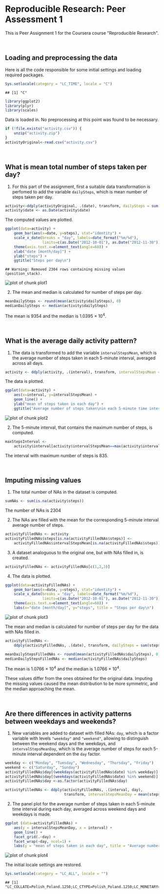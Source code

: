 
# Reproducible Research: Peer Assessment 1
This is Peer Assignment 1 for the Coursera course "Reproducible Research".

<br>

## Loading and preprocessing the data
Here is all the code responsible for some initial settings and loading required packages.

```r
Sys.setlocale(category = "LC_TIME", locale = "C")
```

```
## [1] "C"
```

```r
library(ggplot2)
library(plyr)
library(scales)
```

Data is loaded in. No preprocessing at this point was found to be necessary.

```r
if (!file.exists("activity.csv")) {
    unzip("activity.zip")
}
activityOriginal<-read.csv("activity.csv")
```

<br>

## What is mean total number of steps taken per day?

1. For this part of the assignment, first a suitable data transformation is perfomed to add the variable `dailySteps`, which is mean number of steps taken per day.

```r
activity<-ddply(activityOriginal, .(date), transform, dailySteps = sum(steps, na.rm=T))
activity$date <- as.Date(activity$date)
```

The computed values are plotted.

```r
ggplot(data=activity) +
    geom_bar(aes(x=date, y=steps), stat="identity") +
    scale_x_date(breaks = "day", labels=date_format("%m/%d"), 
                 limits=c(as.Date("2012-10-01"), as.Date("2012-11-30"))) +
    theme(axis.text.x=element_text(angle=60)) +
    xlab("date [month/day]") +
    ylab("steps") +
    ggtitle("Steps per day\n")
```

```
## Warning: Removed 2304 rows containing missing values (position_stack).
```

![plot of chunk plot1](./PA1_template_files/figure-html/plot1.png) 

2. The mean and median is calculated for number of steps per day.

```r
meanDailySteps <- round(mean(activity$dailySteps), 0)
medianDailySteps <- median(activity$dailySteps)
```
The mean is 9354 and the median is 1.0395 &times; 10<sup>4</sup>.

<br>

## What is the average daily activity pattern?

1. The data is transformed to add the variable `intervalStepsMean`, which is the average number of steps taken in each 5-minute interval, averaged across all days.

```r
activity <- ddply(activity, .(interval), transform, intervalStepsMean = mean(steps, na.rm=T))
```

The data is plotted.

```r
ggplot(data=activity) +
    aes(x=interval, y=intervalStepsMean) +
    geom_line() +
    ylab("mean of steps taken in each day") +
    ggtitle("Average number of steps taken\nin each 5-minute time interval during each day\n")
```

![plot of chunk plot2](./PA1_template_files/figure-html/plot2.png) 

2. The 5-minute interval, that contains the maximum number of steps, is computed.

```r
maxStepsInterval <- 
    activity$interval[activity$intervalStepsMean==max(activity$intervalStepsMean, na.rm=T)][1]
```
The interval with maximum number of steps is 835.

<br>

## Imputing missing values

1. The total number of NAs in the dataset is computed.

```r
sumNAs <- sum(is.na(activity$steps))
```
The number of NAs is 2304

2. The NAs are filled with the mean for the corresponding 5-minute interval average number of steps.

```r
activityFilledNAs <- activity
activityFilledNAs$steps[is.na(activityFilledNAs$steps)] <- 
    activityFilledNAs$intervalStepsMean[is.na(activityFilledNAs$steps)]
```

3. A dataset analoguous to the original one, but with NAs filled in, is created.

```r
activityFilledNAs <- activityFilledNAs[c(1,2,3)]
```

4. The data is plotted.

```r
ggplot(data=activityFilledNAs) +
    geom_bar(aes(x=date, y=steps), stat="identity") +
    scale_x_date(breaks = "day", labels=date_format("%m/%d"),
                 limits=c(as.Date("2012-10-01"), as.Date("2012-11-30"))) +
    theme(axis.text.x=element_text(angle=60)) +
    labs(x="date [month/day]", y="steps", title = "Steps per day\n")
```

![plot of chunk plot3](./PA1_template_files/figure-html/plot3.png) 

The mean and median is calculated for number of steps per day for the data with NAs filled in.

```r
activityFilledNAs <-
    ddply(activityFilledNAs, .(date), transform, dailySteps = sum(steps, na.rm=T))

meanDailyStepsFilledNAs <- round(mean(activityFilledNAs$dailySteps), 0)
medianDailyStepsFilledNAs <- median(activityFilledNAs$dailySteps)
```
The mean is 1.0766 &times; 10<sup>4</sup> and the median is 1.0766 &times; 10<sup>4</sup>.

These values differ from the ones obtained for the original data. Imputing the missing values caused the mean distribution to be more symmetric, and the median approaching the mean.

<br>

## Are there differences in activity patterns between weekdays and weekends?

1. New variables are added to dataset with filled NAs: `day`, which is a factor variable with levels `"weekday"` and `"weekend"`, allowing to distinguish between the weekend days and the weekdays, and `intervalStepsMeanDay`, which is the average number of steps for each 5-minute interval dependent on the `day` factor.

```r
weekday <- c("Monday", "Tuesday", "Wednesday", "Thursday", "Friday")
weekend <- c("Saturday", "Sunday")
activityFilledNAs$day[(weekdays(activityFilledNAs$date) %in% weekday)] <- "weekday"
activityFilledNAs$day[(weekdays(activityFilledNAs$date) %in% weekend)] <- "weekend"
activityFilledNAs$day <-as.factor(activityFilledNAs$day)

activityFilledNAs <- ddply(activityFilledNAs, .(interval, day),
                           transform, intervalStepsMeanDay = mean(steps, na.rm=T))
```

2. The panel plot for the average number of steps taken in each 5-minute time interval during each day, averaged across weekend days and weekdays is made.

```r
ggplot (data=activityFilledNAs) +
    aes(y = intervalStepsMeanDay, x = interval) +
    geom_line() + 
    facet_grid(.~day) +
    facet_wrap(~day, ncol=1) +
    labs(y = "mean of steps taken in each day", title = "Average number of steps taken\nin each 5-minute time interval,\naveraged across weekend days and weekdays\n")
```

![plot of chunk plot4](./PA1_template_files/figure-html/plot4.png) 

The initial locale settings are restored.

```r
Sys.setlocale(category = "LC_ALL", locale = "")
```

```
## [1] "LC_COLLATE=Polish_Poland.1250;LC_CTYPE=Polish_Poland.1250;LC_MONETARY=Polish_Poland.1250;LC_NUMERIC=C;LC_TIME=Polish_Poland.1250"
```
